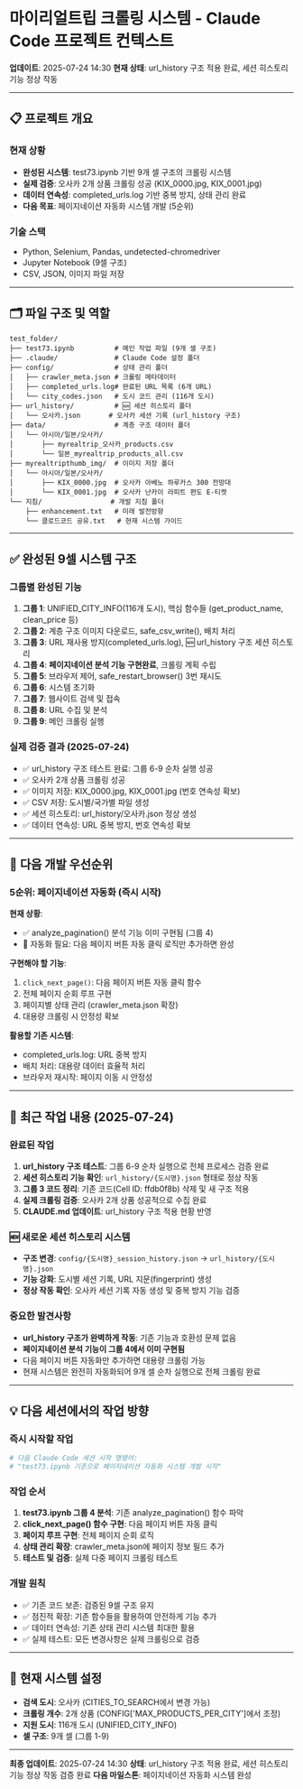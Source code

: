 # 마이리얼트립 크롤링 시스템 - Claude Code 프로젝트 컨텍스트

**업데이트**: 2025-07-24 14:30
**현재 상태**: url_history 구조 적용 완료, 세션 히스토리 기능 정상 작동

---

## 📋 프로젝트 개요

### 현재 상황
- **완성된 시스템**: test73.ipynb 기반 9개 셀 구조의 크롤링 시스템
- **실제 검증**: 오사카 2개 상품 크롤링 성공 (KIX_0000.jpg, KIX_0001.jpg)
- **데이터 연속성**: completed_urls.log 기반 중복 방지, 상태 관리 완료
- **다음 목표**: 페이지네이션 자동화 시스템 개발 (5순위)

### 기술 스택
- Python, Selenium, Pandas, undetected-chromedriver
- Jupyter Notebook (9셀 구조)
- CSV, JSON, 이미지 파일 저장

---

## 🗂️ 파일 구조 및 역할

```
test_folder/
├── test73.ipynb          # 메인 작업 파일 (9개 셀 구조)
├── .claude/              # Claude Code 설정 폴더
├── config/               # 상태 관리 폴더
│   ├── crawler_meta.json # 크롤링 메타데이터
│   ├── completed_urls.log# 완료된 URL 목록 (6개 URL)
│   └── city_codes.json   # 도시 코드 관리 (116개 도시)
├── url_history/          # 🆕 세션 히스토리 폴더
│   └── 오사카.json       # 오사카 세션 기록 (url_history 구조)
├── data/                 # 계층 구조 데이터 폴더
│   └── 아시아/일본/오사카/
│       ├── myrealtrip_오사카_products.csv
│       └── 일본_myrealtrip_products_all.csv
├── myrealtripthumb_img/  # 이미지 저장 폴더
│   └── 아시아/일본/오사카/
│       ├── KIX_0000.jpg  # 오사카 아베노 하루카스 300 전망대
│       └── KIX_0001.jpg  # 오사카 난카이 라피트 편도 E-티켓
└── 지침/                 # 개발 지침 폴더
    ├── enhancement.txt   # 미래 발전방향
    └── 클로드코드 공유.txt   # 현재 시스템 가이드
```

---

## ✅ 완성된 9셀 시스템 구조

### 그룹별 완성된 기능
1. **그룹 1**: UNIFIED_CITY_INFO(116개 도시), 핵심 함수들 (get_product_name, clean_price 등)
2. **그룹 2**: 계층 구조 이미지 다운로드, safe_csv_write(), 배치 처리
3. **그룹 3**: URL 재사용 방지(completed_urls.log), 🆕 url_history 구조 세션 히스토리
4. **그룹 4**: **페이지네이션 분석 기능 구현완료**, 크롤링 계획 수립
5. **그룹 5**: 브라우저 제어, safe_restart_browser() 3번 재시도
6. **그룹 6**: 시스템 초기화
7. **그룹 7**: 웹사이트 검색 및 접속
8. **그룹 8**: URL 수집 및 분석  
9. **그룹 9**: 메인 크롤링 실행

### 실제 검증 결과 (2025-07-24)
- ✅ url_history 구조 테스트 완료: 그룹 6-9 순차 실행 성공
- ✅ 오사카 2개 상품 크롤링 성공
- ✅ 이미지 저장: KIX_0000.jpg, KIX_0001.jpg (번호 연속성 확보)
- ✅ CSV 저장: 도시별/국가별 파일 생성
- ✅ 세션 히스토리: url_history/오사카.json 정상 생성
- ✅ 데이터 연속성: URL 중복 방지, 번호 연속성 확보

---

## 🚀 다음 개발 우선순위

### 5순위: 페이지네이션 자동화 (즉시 시작)
**현재 상황**:
- ✅ analyze_pagination() 분석 기능 이미 구현됨 (그룹 4)
- 🔄 자동화 필요: 다음 페이지 버튼 자동 클릭 로직만 추가하면 완성

**구현해야 할 기능**:
1. `click_next_page()`: 다음 페이지 버튼 자동 클릭 함수
2. 전체 페이지 순회 루프 구현
3. 페이지별 상태 관리 (crawler_meta.json 확장)
4. 대용량 크롤링 시 안정성 확보

**활용할 기존 시스템**:
- completed_urls.log: URL 중복 방지
- 배치 처리: 대용량 데이터 효율적 처리
- 브라우저 재시작: 페이지 이동 시 안정성

---

## 📝 최근 작업 내용 (2025-07-24)

### 완료된 작업
1. **url_history 구조 테스트**: 그룹 6-9 순차 실행으로 전체 프로세스 검증 완료
2. **세션 히스토리 기능 확인**: `url_history/{도시명}.json` 형태로 정상 작동
3. **그룹 3 코드 정리**: 기존 코드(Cell ID: ffdb0f8b) 삭제 및 새 구조 적용
4. **실제 크롤링 검증**: 오사카 2개 상품 성공적으로 수집 완료
5. **CLAUDE.md 업데이트**: url_history 구조 적용 현황 반영

### 🆕 새로운 세션 히스토리 시스템
- **구조 변경**: `config/{도시명}_session_history.json` → `url_history/{도시명}.json`
- **기능 강화**: 도시별 세션 기록, URL 지문(fingerprint) 생성
- **정상 작동 확인**: 오사카 세션 기록 자동 생성 및 중복 방지 기능 검증

### 중요한 발견사항
- **url_history 구조가 완벽하게 작동**: 기존 기능과 호환성 문제 없음
- **페이지네이션 분석 기능이 그룹 4에서 이미 구현됨**
- 다음 페이지 버튼 자동화만 추가하면 대용량 크롤링 가능
- 현재 시스템은 완전히 자동화되어 9개 셀 순차 실행으로 전체 크롤링 완료

---

## 💡 다음 세션에서의 작업 방향

### 즉시 시작할 작업
```bash
# 다음 Claude Code 세션 시작 명령어:
# "test73.ipynb 기준으로 페이지네이션 자동화 시스템 개발 시작"
```

### 작업 순서
1. **test73.ipynb 그룹 4 분석**: 기존 analyze_pagination() 함수 파악
2. **click_next_page() 함수 구현**: 다음 페이지 버튼 자동 클릭
3. **페이지 루프 구현**: 전체 페이지 순회 로직
4. **상태 관리 확장**: crawler_meta.json에 페이지 정보 필드 추가
5. **테스트 및 검증**: 실제 다중 페이지 크롤링 테스트

### 개발 원칙
- ✅ 기존 코드 보존: 검증된 9셀 구조 유지
- ✅ 점진적 확장: 기존 함수들을 활용하여 안전하게 기능 추가
- ✅ 데이터 연속성: 기존 상태 관리 시스템 최대한 활용
- ✅ 실제 테스트: 모든 변경사항은 실제 크롤링으로 검증

---

## 🔧 현재 시스템 설정

- **검색 도시**: 오사카 (CITIES_TO_SEARCH에서 변경 가능)
- **크롤링 개수**: 2개 상품 (CONFIG['MAX_PRODUCTS_PER_CITY']에서 조정)
- **지원 도시**: 116개 도시 (UNIFIED_CITY_INFO)
- **셀 구조**: 9개 셀 (그룹 1-9)

---

**최종 업데이트**: 2025-07-24 14:30
**상태**: url_history 구조 적용 완료, 세션 히스토리 기능 정상 작동 검증 완료
**다음 마일스톤**: 페이지네이션 자동화 시스템 완성